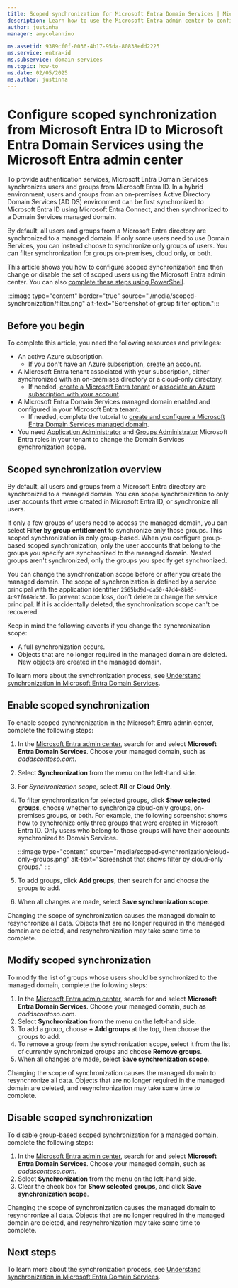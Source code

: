 ```yaml
---
title: Scoped synchronization for Microsoft Entra Domain Services | Microsoft Docs
description: Learn how to use the Microsoft Entra admin center to configure scoped synchronization from Microsoft Entra ID to a Microsoft Entra Domain Services managed domain
author: justinha
manager: amycolannino

ms.assetid: 9389cf0f-0036-4b17-95da-80838edd2225
ms.service: entra-id
ms.subservice: domain-services
ms.topic: how-to
ms.date: 02/05/2025
ms.author: justinha
---
```

# Configure scoped synchronization from Microsoft Entra ID to Microsoft Entra Domain Services using the Microsoft Entra admin center

To provide authentication services, Microsoft Entra Domain Services synchronizes users and groups from Microsoft Entra ID. In a hybrid environment, users and groups from an on-premises Active Directory Domain Services (AD DS) environment can be first synchronized to Microsoft Entra ID using Microsoft Entra Connect, and then synchronized to a Domain Services managed domain.

By default, all users and groups from a Microsoft Entra directory are synchronized to a managed domain. If only some users need to use Domain Services, you can instead choose to synchronize only groups of users. You can filter synchronization for groups on-premises, cloud only, or both. 

This article shows you how to configure scoped synchronization and then change or disable the set of scoped users using the Microsoft Entra admin center. You can also [complete these steps using PowerShell][scoped-sync-powershell].

:::image type="content" border="true" source="./media/scoped-synchronization/filter.png" alt-text="Screenshot of group filter option.":::

## Before you begin

To complete this article, you need the following resources and privileges:

* An active Azure subscription.
    * If you don't have an Azure subscription, [create an account](https://azure.microsoft.com/free/?WT.mc_id=A261C142F).
* A Microsoft Entra tenant associated with your subscription, either synchronized with an on-premises directory or a cloud-only directory.
    * If needed, [create a Microsoft Entra tenant][create-azure-ad-tenant] or [associate an Azure subscription with your account][associate-azure-ad-tenant].
* A Microsoft Entra Domain Services managed domain enabled and configured in your Microsoft Entra tenant.
    * If needed, complete the tutorial to [create and configure a Microsoft Entra Domain Services managed domain][tutorial-create-instance].
* You need [Application Administrator](/azure/active-directory/roles/permissions-reference#application-administrator) and [Groups Administrator](/azure/active-directory/roles/permissions-reference#groups-administrator) Microsoft Entra roles in your tenant to change the Domain Services synchronization scope.

## Scoped synchronization overview

By default, all users and groups from a Microsoft Entra directory are synchronized to a managed domain. You can scope synchronization to only user accounts that were created in Microsoft Entra ID, or synchronize all users.  

If only a few groups of users need to access the managed domain, you can select **Filter by group entitlement** to synchronize only those groups. This scoped synchronization is only group-based. When you configure group-based scoped synchronization, only the user accounts that belong to the groups you specify are synchronized to the managed domain. Nested groups aren't synchronized; only the groups you specify get synchronized.

You can change the synchronization scope before or after you create the managed domain. The scope of synchronization is defined by a service principal with the application identifier `2565bd9d-da50-47d4-8b85-4c97f669dc36`. To prevent scope loss, don't delete or change the service principal. If it is accidentally deleted, the synchronization scope can't be recovered. 

Keep in mind the following caveats if you change the synchronization scope:

- A full synchronization occurs.
- Objects that are no longer required in the managed domain are deleted. New objects are created in the managed domain.

To learn more about the synchronization process, see [Understand synchronization in Microsoft Entra Domain Services][concepts-sync].

## Enable scoped synchronization

To enable scoped synchronization in the Microsoft Entra admin center, complete the following steps:

1. In the [Microsoft Entra admin center](https://entra.microsoft.com), search for and select **Microsoft Entra Domain Services**. Choose your managed domain, such as *aaddscontoso.com*.
1. Select **Synchronization** from the menu on the left-hand side.
1. For *Synchronization scope*, select **All** or **Cloud Only**.
1. To filter synchronization for selected groups, click **Show selected groups**, choose whether to synchronize cloud-only groups, on-premises groups, or both. For example, the following screenshot shows how to synchronize only three groups that were created in Microsoft Entra ID. Only users who belong to those groups will have their accounts synchronized to Domain Services.  

   :::image type="content"  source="media/scoped-synchronization/cloud-only-groups.png" alt-text="Screenshot that shows filter by cloud-only groups." :::

1. To add groups, click **Add groups**, then search for and choose the groups to add.
1. When all changes are made, select **Save synchronization scope**.

Changing the scope of synchronization causes the managed domain to resynchronize all data. Objects that are no longer required in the managed domain are deleted, and resynchronization may take some time to complete.

## Modify scoped synchronization

To modify the list of groups whose users should be synchronized to the managed domain, complete the following steps:

1. In the [Microsoft Entra admin center](https://entra.microsoft.com), search for and select **Microsoft Entra Domain Services**. Choose your managed domain, such as *aaddscontoso.com*.
1. Select **Synchronization** from the menu on the left-hand side.
1. To add a group, choose **+ Add groups** at the top, then choose the groups to add.
1. To remove a group from the synchronization scope, select it from the list of currently synchronized groups and choose **Remove groups**.
1. When all changes are made, select **Save synchronization scope**.

Changing the scope of synchronization causes the managed domain to resynchronize all data. Objects that are no longer required in the managed domain are deleted, and resynchronization may take some time to complete.

## Disable scoped synchronization

To disable group-based scoped synchronization for a managed domain, complete the following steps:

1. In the [Microsoft Entra admin center](https://entra.microsoft.com), search for and select **Microsoft Entra Domain Services**. Choose your managed domain, such as *aaddscontoso.com*.
1. Select **Synchronization** from the menu on the left-hand side.
1. Clear the check box for **Show selected groups**, and click **Save synchronization scope**.

Changing the scope of synchronization causes the managed domain to resynchronize all data. Objects that are no longer required in the managed domain are deleted, and resynchronization may take some time to complete.

## Next steps

To learn more about the synchronization process, see [Understand synchronization in Microsoft Entra Domain Services][concepts-sync].

<!-- INTERNAL LINKS -->
[scoped-sync-powershell]: powershell-scoped-synchronization.md
[concepts-sync]: synchronization.md
[tutorial-create-instance]: tutorial-create-instance.md
[create-azure-ad-tenant]: /azure/active-directory/fundamentals/sign-up-organization
[associate-azure-ad-tenant]: /azure/active-directory/fundamentals/how-subscriptions-associated-directory
